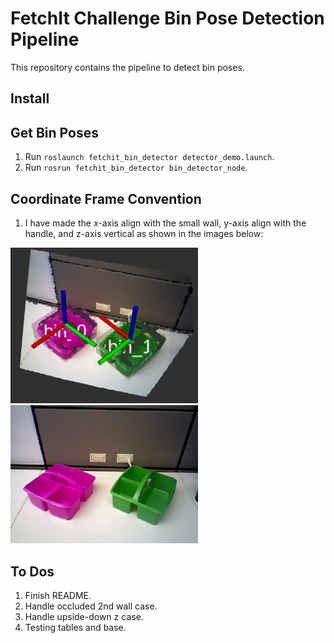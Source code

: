 # FetchIt Challenge Bin Pose Detection Pipeline

This repository contains the pipeline to detect bin poses.

## Install 

## Get Bin Poses
1. Run `roslaunch fetchit_bin_detector detector_demo.launch`.
1. Run `rosrun fetchit_bin_detector bin_detector_node`.

## Coordinate Frame Convention
1. I have made the x-axis align with the small wall, y-axis align with the handle, and z-axis vertical
as shown in the images below:

<img src="./img/pcl_pose.png" alt="Bin Pose Point Cloud" width="300"> <img src="./img/img.png" alt="Bin Pose Point Cloud" width="300">

## To Dos
1. Finish README.
1. Handle occluded 2nd wall case.
1. Handle upside-down z case.
1. Testing tables and base.
